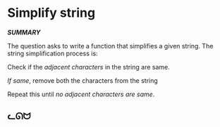 # Simplify string

***SUMMARY***

The question asks to write a function that simplifies a given string. The string simplification process is:

Check if the *adjacent characters* in the string are same.

*If same*, remove both the characters from the string

Repeat this until *no adjacent characters are same*.

## ᓚᘏᗢ
